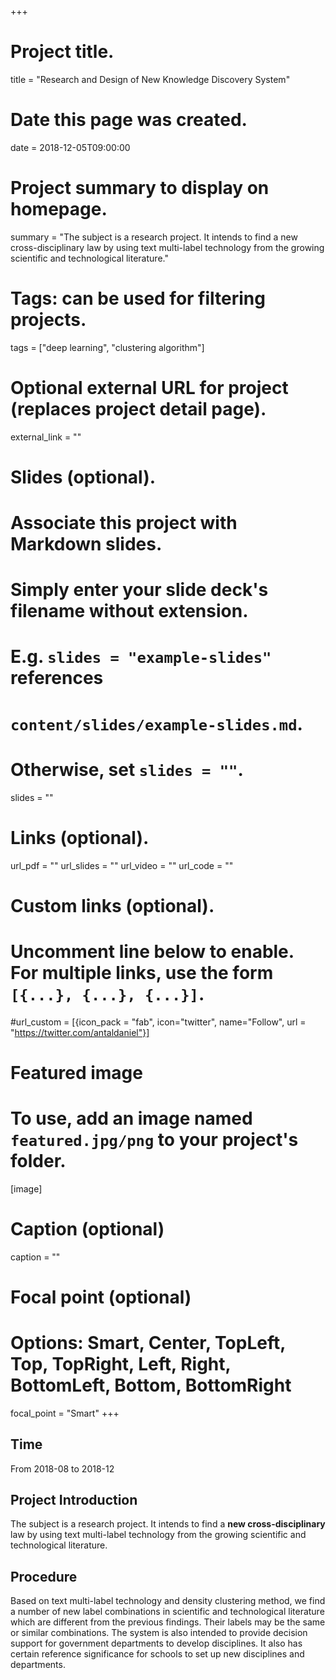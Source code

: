 +++
# Project title.
title = "Research and Design of New Knowledge Discovery System"

# Date this page was created.
date = 2018-12-05T09:00:00

# Project summary to display on homepage.
summary = "The subject is a research project. It intends to find a new cross-disciplinary law by using text multi-label technology from the growing scientific and technological literature."

# Tags: can be used for filtering projects.
tags = ["deep learning", "clustering algorithm"]

# Optional external URL for project (replaces project detail page).
external_link = ""

# Slides (optional).
#   Associate this project with Markdown slides.
#   Simply enter your slide deck's filename without extension.
#   E.g. `slides = "example-slides"` references 
#   `content/slides/example-slides.md`.
#   Otherwise, set `slides = ""`.
slides = ""

# Links (optional).
url_pdf = ""
url_slides = ""
url_video = ""
url_code = ""

# Custom links (optional).
#   Uncomment line below to enable. For multiple links, use the form `[{...}, {...}, {...}]`.
#url_custom = [{icon_pack = "fab", icon="twitter", name="Follow", url = "https://twitter.com/antaldaniel"}]

# Featured image
# To use, add an image named `featured.jpg/png` to your project's folder. 
[image]
  # Caption (optional)
  caption = ""
  
  # Focal point (optional)
  # Options: Smart, Center, TopLeft, Top, TopRight, Left, Right, BottomLeft, Bottom, BottomRight
  focal_point = "Smart"
+++

## Time

From 2018-08 to 2018-12

## Project Introduction

The subject is a research project. It intends to find a **new cross-disciplinary** law by using text multi-label technology from the growing scientific and technological literature.

## Procedure
Based on text multi-label technology and density clustering method, we find a number of new label combinations in scientific and technological literature which are different from the previous findings. Their labels may be the same or similar combinations. The system is also intended to provide decision support for government departments to develop disciplines. It also has certain reference significance for schools to set up new disciplines and departments.